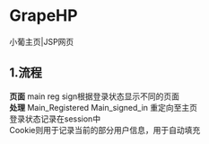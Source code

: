 # GrapeHP
小葡主页|JSP网页
## 1.流程 
**页面** main reg sign根据登录状态显示不同的页面<br>
**处理** Main_Registered Main_signed_in 重定向至主页<br>
登录状态记录在session中<br>
Cookie则用于记录当前的部分用户信息，用于自动填充